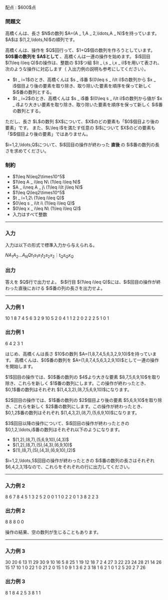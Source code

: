 
<div>

<span>

<span>

<p>
配点 : $600$点
</p>

<div>

<section>

### **問題文**

<p>
高橋くんは、長さ $N$の数列 $A=(A _ 1,A _ 2,\ldots,A _ N)$を持っています。
$A$は $(1,2,\ldots,N)$の順列です。
</p>

<p>
高橋くんは、操作を $Q$回行って、$1+Q$個の数列を作ろうとしています。

<strong>
$0$番の数列を $A$として
</strong>
、高橋くんは一連の操作を始めます。
$i$回目 $(1\leq i\leq Q)$の操作は、整数の $3$つ組 $(t _ i,s _ i,x _ i)$を用いて表され、次のような操作に対応します（
入出力例の説明も参考にしてください）。
</p>

<ul>

<li>
$t _ i=1$のとき、高橋くんは $s _ i$番 $(0\leq s _ i\lt i)$の数列から $x _ i$個目より後の要素を取り除き、取り除いた要素を順序を保って新しく $i$番の数列とする。
</li>

<li>
$t _ i=2$のとき、高橋くんは $s _ i$番 $(0\leq s _ i\lt i)$の数列から値が $x _ i$より大きい要素を取り除き、取り除いた要素を順序を保って新しく $i$番の数列とする。
</li>

</ul>

<p>
ただし、長さ $L$の数列 $X$について、$X$のどの要素も「$0$個目より後の要素」です。
また、$L\leq l$を満たす任意の $l$について $X$のどの要素も「$l$個目より後の要素」ではありません。
</p>

<p>
$i=1,2,\ldots,Q$について、$i$回目の操作が終わった
<strong>
直後
</strong>
の $i$番の数列の長さを求めてください。
</p>

</section>

</div>

<div>

<section>

### **制約**

<ul>

<li>
$1\leq N\leq2\times10^5$
</li>

<li>
$1\leq A _ i\leq N\ (1\leq i\leq N)$
</li>

<li>
$A _ i\neq A _ j\ (1\leq i\lt j\leq N)$
</li>

<li>
$1\leq Q\leq2\times10^5$
</li>

<li>
$t _ i=1,2\ (1\leq i\leq Q)$
</li>

<li>
$0\leq s _ i\lt i\ (1\leq i\leq Q)$
</li>

<li>
$0\leq x _ i\leq N\ (1\leq i\leq Q)$
</li>

<li>
入力はすべて整数
</li>

</ul>

</section>

</div>

---

<div>

<div>

<section>

### **入力**

<p>
入力は以下の形式で標準入力から与えられる。
</p>

<div>

$N$$A _ 1$$A _ 2$$\ldots$$A _ N$$Q$$t _ 1$$s _ 1$$x _ 1$$t _ 2$$s _ 2$$x _ 2$$\vdots$$t _ Q$$s _ Q$$x _ Q$
</div>

</section>

</div>

<div>

<section>

### **出力**

<p>
答えを $Q$行で出力せよ。
$i$行目 $(1\leq i\leq Q)$には、$i$回目の操作が終わった直後における $i$番の列の長さを出力せよ。
</p>

</section>

</div>

</div>

---

<div>

<section>

### **入力例 1**

<div>

10
1 8 7 4 5 6 3 2 9 10
5
2 0 4
1 1 2
2 0 2
2 2 5
1 0 1

</div>

</section>

</div>

<div>

<section>

### **出力例 1**

<div>

6
4
2
3
1

</div>

<p>
はじめ、高橋くんは長さ $10$の数列 $A=(1,8,7,4,5,6,3,2,9,10)$を持っています。
高橋くんは、$0$番の数列を $A=(1,8,7,4,5,6,3,2,9,10)$として一連の操作を開始します。
</p>

<p>
$1$回目の操作では、$0$番の数列の $4$より大きな要素 $8,7,5,6,9,10$を取り除き、これらを新しく $1$番の数列にします。この操作が終わったとき、$0,1$番の数列はそれぞれ $(1,4,3,2),(8,7,5,6,9,10)$になります。
</p>

<p>
$2$回目の操作では、$1$番の数列の $2$個目より後の要素 $5,6,9,10$を取り除き、これらを新しく $2$番の数列にします。この操作が終わったとき、$0,1,2$番の数列はそれぞれ $(1,4,3,2),(8,7),(5,6,9,10)$になります。
</p>

<p>
$3$回目以降の操作について、$i$回目の操作が終わったときの $0,1,2,\ldots,i$番の数列はそれぞれ以下のようになります。
</p>

<ul>

<li>
$(1,2),(8,7),(5,6,9,10),(4,3)$
</li>

<li>
$(1,2),(8,7),(5),(4,3),(6,9,10)$
</li>

<li>
$(1),(8,7),(5),(4,3),(6,9,10),(2)$
</li>

</ul>

<p>
$i=1,2,\ldots,5$回目の操作が終わったときの $i$番の数列の長さはそれぞれ $6,4,2,3,1$なので、これらをそれぞれの行に出力してください。
</p>

</section>

</div>

---

<div>

<section>

### **入力例 2**

<div>

8
6 7 8 4 5 1 3 2
5
2 0 0
1 1 0
2 2 0
1 3 8
2 2 3

</div>

</section>

</div>

<div>

<section>

### **出力例 2**

<div>

8
8
8
0
0

</div>

<p>
操作の結果、空の数列が生じることもあります。
</p>

</section>

</div>

---

<div>

<section>

### **入力例 3**

<div>

30
20 6 13 11 29 30 9 10 16 5 8 25 1 19 12 18 7 2 4 27 3 22 23 24 28 21 14 26 15 17
10
1 0 22
1 0 21
2 0 15
1 0 9
1 3 6
2 3 18
1 6 2
1 0 1
2 5 20
2 7 26

</div>

</section>

</div>

<div>

<section>

### **出力例 3**

<div>

8
1
8
4
2
5
3
8
1
1

</div>

</section>

</div>

</span>

</span>

</div>
